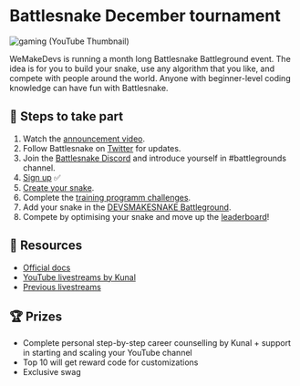 # Battlesnake December tournament
![gaming (YouTube Thumbnail)](https://user-images.githubusercontent.com/42698533/205917613-25d4bae4-7a2f-48aa-bc02-8954e8d77db3.jpg)

WeMakeDevs is running a month long Battlesnake Battleground event. The idea is for you to build your snake, use any algorithm that you like, and compete with people around the world. Anyone with beginner-level coding knowledge can have fun with Battlesnake.

## 🚨 Steps to take part
1. Watch the [announcement video](https://youtu.be/LDsUpjLV5Uk).
2. Follow Battlesnake on [Twitter](https://twitter.com/playbattlesnake) for updates.
3. Join the [Battlesnake Discord](https://discord.com/invite/hD8fvUGcqC) and introduce yourself in #battlegrounds channel.
4. [Sign up](https://play.battlesnake.com) ✅
5. [Create your snake](https://play.battlesnake.com/account/snakes/interstitial/).
6. Complete the [training programm challenges](https://play.battlesnake.com/challenges/).
7. Add your snake in the [DEVSMAKESNAKE Battleground](https://play.battlesnake.com/battlegrounds/).
8. Compete by optimising your snake and move up the [leaderboard](https://play.battlesnake.com/ladder/bg-december-2022-devsmakesnakes/)!

## 📄 Resources
- [Official docs](https://docs.battlesnake.com)
- [YouTube livestreams by Kunal](https://www.youtube.com/KunalKushwaha)
- [Previous livestreams](https://www.twitch.tv/BattlesnakeOfficial/videos)

## 🏆 Prizes
- Complete personal step-by-step career counselling by Kunal + support in starting and scaling your YouTube channel
- Top 10 will get reward code for customizations
- Exclusive swag
